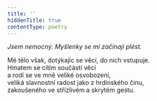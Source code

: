 ```yaml
---
title: ''
hiddenTitle: true
contentType: poetry
---
```


<section>

_Jsem nemocný. Myšlenky se mi začínají plést._

Mé tělo však, dotýkajíc se věcí, do nich vstupuje.  
Hmatem se cítím součástí věcí  
a rodí se ve mně veliké osvobození,  
veliká slavnostní radost jako z hrdinského činu,  
zakoušeného ve střízlivém a skrytém gestu.

</section>
